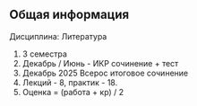 ## Общая информация
Дисциплина: Литература

1. 3 семестра
2. Декабрь / Июнь - ИКР сочинение + тест
3. Декабрь 2025 Всерос итоговое сочинение
4. Лекций - 8, практик - 18.
5. Оценка = (работа + кр) / 2

